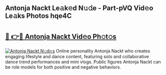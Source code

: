 ## Antonja Nackt Le𝚊k𝚎d N𝚞𝚍e - Part-pVQ Vid𝚎o Le𝚊ks Photos hqe4C

# <h2><a href="http://fb7eosu.evod.top/?m=Antonja+Nackt">🔗 👉🔴 Antonja Nackt Vid𝚎o Ph𝚘t𝚘s</a></h2>

[![Antonja Nackt N𝚞d𝚎s](https://i.imgur.com/8V9OHl7.gif)](http://fb7eosu.evod.top/?m=Antonja+Nackt)
Online personality Antonja Nackt who creates engaging lifestyle and dance content, featuring solo and collaborative dance trend performances and mini vlogs. Public figures Antonja Nackt can be role models for both positive and negative behaviors. 
